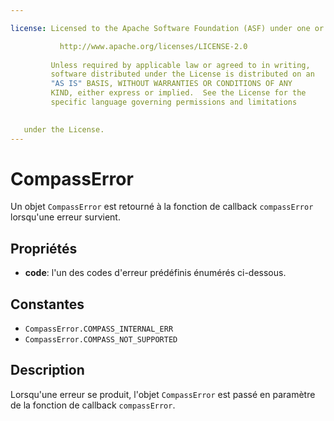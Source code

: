 ```yaml
---

license: Licensed to the Apache Software Foundation (ASF) under one or more contributor license agreements. See the NOTICE file distributed with this work for additional information regarding copyright ownership. The ASF licenses this file to you under the Apache License, Version 2.0 (the "License"); you may not use this file except in compliance with the License. You may obtain a copy of the License at

           http://www.apache.org/licenses/LICENSE-2.0
    
         Unless required by applicable law or agreed to in writing,
         software distributed under the License is distributed on an
         "AS IS" BASIS, WITHOUT WARRANTIES OR CONDITIONS OF ANY
         KIND, either express or implied.  See the License for the
         specific language governing permissions and limitations
    

   under the License.
---
```


# CompassError

Un objet `CompassError` est retourné à la fonction de callback `compassError` lorsqu'une erreur survient.

## Propriétés

*   **code**: l'un des codes d'erreur prédéfinis énumérés ci-dessous.

## Constantes

*   `CompassError.COMPASS_INTERNAL_ERR`
*   `CompassError.COMPASS_NOT_SUPPORTED`

## Description

Lorsqu'une erreur se produit, l'objet `CompassError` est passé en paramètre de la fonction de callback `compassError`.